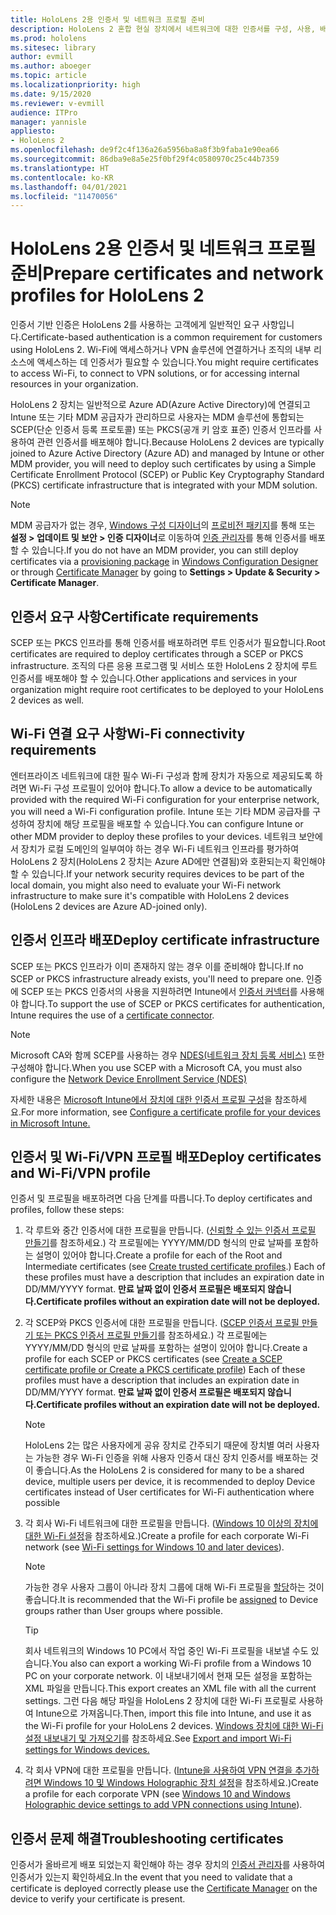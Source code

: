 ```yaml
---
title: HoloLens 2용 인증서 및 네트워크 프로필 준비
description: HoloLens 2 혼합 현실 장치에서 네트워크에 대한 인증서를 구성, 사용, 배포 및 문제 해결하는 방법을 학습합니다.
ms.prod: hololens
ms.sitesec: library
author: evmill
ms.author: aboeger
ms.topic: article
ms.localizationpriority: high
ms.date: 9/15/2020
ms.reviewer: v-evmill
audience: ITPro
manager: yannisle
appliesto:
- HoloLens 2
ms.openlocfilehash: de9f2c4f136a26a5956ba8a8f3b9faba1e90ea66
ms.sourcegitcommit: 86dba9e8a5e25f0bf29f4c0580970c25c44b7359
ms.translationtype: HT
ms.contentlocale: ko-KR
ms.lasthandoff: 04/01/2021
ms.locfileid: "11470056"
---
```

# <a name="prepare-certificates-and-network-profiles-for-hololens-2"></a><span data-ttu-id="dd1d1-103">HoloLens 2용 인증서 및 네트워크 프로필 준비</span><span class="sxs-lookup"><span data-stu-id="dd1d1-103">Prepare certificates and network profiles for HoloLens 2</span></span>

<span data-ttu-id="dd1d1-104">인증서 기반 인증은 HoloLens 2를 사용하는 고객에게 일반적인 요구 사항입니다.</span><span class="sxs-lookup"><span data-stu-id="dd1d1-104">Certificate-based authentication is a common requirement for customers using HoloLens 2.</span></span> <span data-ttu-id="dd1d1-105">Wi-Fi에 액세스하거나 VPN 솔루션에 연결하거나 조직의 내부 리소스에 액세스하는 데 인증서가 필요할 수 있습니다.</span><span class="sxs-lookup"><span data-stu-id="dd1d1-105">You might require certificates to access Wi-Fi, to connect to VPN solutions, or for accessing internal resources in your organization.</span></span>

<span data-ttu-id="dd1d1-106">HoloLens 2 장치는 일반적으로 Azure AD(Azure Active Directory)에 연결되고 Intune 또는 기타 MDM 공급자가 관리하므로 사용자는 MDM 솔루션에 통합되는 SCEP(단순 인증서 등록 프로토콜) 또는 PKCS(공개 키 암호 표준) 인증서 인프라를 사용하여 관련 인증서를 배포해야 합니다.</span><span class="sxs-lookup"><span data-stu-id="dd1d1-106">Because HoloLens 2 devices are typically joined to Azure Active Directory (Azure AD) and managed by Intune or other MDM provider, you will need to deploy such certificates by using a Simple Certificate Enrollment Protocol (SCEP) or Public Key Cryptography Standard (PKCS) certificate infrastructure that is integrated with your MDM solution.</span></span> 

>[!NOTE]
> <span data-ttu-id="dd1d1-107">MDM 공급자가 없는 경우, [Windows 구성 디자이너](https://www.microsoft.com/p/windows-configuration-designer/9nblggh4tx22?rtc=1&activetab=pivot:regionofsystemrequirementstab)의 [프로비전 패키지](https://docs.microsoft.com/hololens/hololens-provisioning#steps-for-creating-provisioning-packages)를 통해 또는 **설정 > 업데이트 및 보안 > 인증 디자이너**로 이동하여 [인증 관리자](https://docs.microsoft.com/hololens/certificate-manager)를 통해 인증서를 배포할 수 있습니다.</span><span class="sxs-lookup"><span data-stu-id="dd1d1-107">If you do not have an MDM provider, you can still deploy certificates via a [provisioning package](https://docs.microsoft.com/hololens/hololens-provisioning#steps-for-creating-provisioning-packages) in [Windows Configuration Designer](https://www.microsoft.com/p/windows-configuration-designer/9nblggh4tx22?rtc=1&activetab=pivot:regionofsystemrequirementstab) or through [Certificate Manager](https://docs.microsoft.com/hololens/certificate-manager) by going to **Settings > Update & Security > Certificate Manager**.</span></span>

## <a name="certificate-requirements"></a><span data-ttu-id="dd1d1-108">인증서 요구 사항</span><span class="sxs-lookup"><span data-stu-id="dd1d1-108">Certificate requirements</span></span>
<span data-ttu-id="dd1d1-109">SCEP 또는 PKCS 인프라를 통해 인증서를 배포하려면 루트 인증서가 필요합니다.</span><span class="sxs-lookup"><span data-stu-id="dd1d1-109">Root certificates are required to deploy certificates through a SCEP or PKCS infrastructure.</span></span> <span data-ttu-id="dd1d1-110">조직의 다른 응용 프로그램 및 서비스 또한 HoloLens 2 장치에 루트 인증서를 배포해야 할 수 있습니다.</span><span class="sxs-lookup"><span data-stu-id="dd1d1-110">Other applications and services in your organization might require root certificates to be deployed to your HoloLens 2 devices as well.</span></span> 

## <a name="wi-fi-connectivity-requirements"></a><span data-ttu-id="dd1d1-111">Wi-Fi 연결 요구 사항</span><span class="sxs-lookup"><span data-stu-id="dd1d1-111">Wi-Fi connectivity requirements</span></span>
<span data-ttu-id="dd1d1-112">엔터프라이즈 네트워크에 대한 필수 Wi-Fi 구성과 함께 장치가 자동으로 제공되도록 하려면 Wi-Fi 구성 프로필이 있어야 합니다.</span><span class="sxs-lookup"><span data-stu-id="dd1d1-112">To allow a device to be automatically provided with the required Wi-Fi configuration for your enterprise network, you will need a Wi-Fi configuration profile.</span></span> <span data-ttu-id="dd1d1-113">Intune 또는 기타 MDM 공급자를 구성하여 장치에 해당 프로필을 배포할 수 있습니다.</span><span class="sxs-lookup"><span data-stu-id="dd1d1-113">You can configure Intune or other MDM provider to deploy these profiles to your devices.</span></span> <span data-ttu-id="dd1d1-114">네트워크 보안에서 장치가 로컬 도메인의 일부여야 하는 경우 Wi-Fi 네트워크 인프라를 평가하여 HoloLens 2 장치(HoloLens 2 장치는 Azure AD에만 연결됨)와 호환되는지 확인해야 할 수 있습니다.</span><span class="sxs-lookup"><span data-stu-id="dd1d1-114">If your network security requires devices to be part of the local domain, you might also need to evaluate your Wi-Fi network infrastructure to make sure it's compatible with HoloLens 2 devices (HoloLens 2 devices are Azure AD-joined only).</span></span>

## <a name="deploy-certificate-infrastructure"></a><span data-ttu-id="dd1d1-115">인증서 인프라 배포</span><span class="sxs-lookup"><span data-stu-id="dd1d1-115">Deploy certificate infrastructure</span></span>
<span data-ttu-id="dd1d1-116">SCEP 또는 PKCS 인프라가 이미 존재하지 않는 경우 이를 준비해야 합니다.</span><span class="sxs-lookup"><span data-stu-id="dd1d1-116">If no SCEP or PKCS infrastructure already exists, you'll need to prepare one.</span></span> <span data-ttu-id="dd1d1-117">인증에 SCEP 또는 PKCS 인증서의 사용을 지원하려면 Intune에서 [인증서 커넥터](https://docs.microsoft.com/mem/intune/protect/certificate-connectors)를 사용해야 합니다.</span><span class="sxs-lookup"><span data-stu-id="dd1d1-117">To support the use of SCEP or PKCS certificates for authentication, Intune requires the use of a [certificate connector](https://docs.microsoft.com/mem/intune/protect/certificate-connectors).</span></span>

> [!NOTE]
> <span data-ttu-id="dd1d1-118">Microsoft CA와 함께 SCEP를 사용하는 경우 [NDES(네트워크 장치 등록 서비스)](https://docs.microsoft.com/mem/intune/protect/certificates-scep-configure#set-up-ndes) 또한 구성해야 합니다.</span><span class="sxs-lookup"><span data-stu-id="dd1d1-118">When you use SCEP with a Microsoft CA, you must also configure the [Network Device Enrollment Service (NDES)](https://docs.microsoft.com/mem/intune/protect/certificates-scep-configure#set-up-ndes)</span></span>

<span data-ttu-id="dd1d1-119">자세한 내용은 [Microsoft Intune에서 장치에 대한 인증서 프로필 구성](https://docs.microsoft.com/intune/certificates-configure)을 참조하세요.</span><span class="sxs-lookup"><span data-stu-id="dd1d1-119">For more information, see [Configure a certificate profile for your devices in Microsoft Intune.](https://docs.microsoft.com/intune/certificates-configure)</span></span>

## <a name="deploy-certificates-and-wi-fivpn-profile"></a><span data-ttu-id="dd1d1-120">인증서 및 Wi-Fi/VPN 프로필 배포</span><span class="sxs-lookup"><span data-stu-id="dd1d1-120">Deploy certificates and Wi-Fi/VPN profile</span></span>
<span data-ttu-id="dd1d1-121">인증서 및 프로필을 배포하려면 다음 단계를 따릅니다.</span><span class="sxs-lookup"><span data-stu-id="dd1d1-121">To deploy certificates and profiles, follow these steps:</span></span>
1.  <span data-ttu-id="dd1d1-122">각 루트와 중간 인증서에 대한 프로필을 만듭니다. ([신뢰할 수 있는 인증서 프로필 만들기](https://docs.microsoft.com/intune/protect/certificates-configure#create-trusted-certificate-profiles)를 참조하세요.) 각 프로필에는 YYYY/MM/DD 형식의 만료 날짜를 포함하는 설명이 있어야 합니다.</span><span class="sxs-lookup"><span data-stu-id="dd1d1-122">Create a profile for each of the Root and Intermediate certificates (see [Create trusted certificate profiles](https://docs.microsoft.com/intune/protect/certificates-configure#create-trusted-certificate-profiles).) Each of these profiles must have a description that includes an expiration date in DD/MM/YYYY format.</span></span> **<span data-ttu-id="dd1d1-123">만료 날짜 없이 인증서 프로필은 배포되지 않습니다.</span><span class="sxs-lookup"><span data-stu-id="dd1d1-123">Certificate profiles without an expiration date will not be deployed.</span></span>**
1.  <span data-ttu-id="dd1d1-124">각 SCEP와 PKCS 인증서에 대한 프로필을 만듭니다. ([SCEP 인증서 프로필 만들기 또는 PKCS 인증서 프로필 만들기](https://docs.microsoft.com/intune/protect/certficates-pfx-configure#create-a-pkcs-certificate-profile)를 참조하세요.) 각 프로필에는 YYYY/MM/DD 형식의 만료 날짜를 포함하는 설명이 있어야 합니다.</span><span class="sxs-lookup"><span data-stu-id="dd1d1-124">Create a profile for each SCEP or PKCS certificates (see [Create a SCEP certificate profile or Create a PKCS certificate profile](https://docs.microsoft.com/intune/protect/certficates-pfx-configure#create-a-pkcs-certificate-profile)) Each of these profiles must have a description that includes an expiration date in DD/MM/YYYY format.</span></span> **<span data-ttu-id="dd1d1-125">만료 날짜 없이 인증서 프로필은 배포되지 않습니다.</span><span class="sxs-lookup"><span data-stu-id="dd1d1-125">Certificate profiles without an expiration date will not be deployed.</span></span>**

    > [!NOTE]
    > <span data-ttu-id="dd1d1-126">HoloLens 2는 많은 사용자에게 공유 장치로 간주되기 때문에 장치별 여러 사용자는 가능한 경우 Wi-Fi 인증을 위해 사용자 인증서 대신 장치 인증서를 배포하는 것이 좋습니다.</span><span class="sxs-lookup"><span data-stu-id="dd1d1-126">As the HoloLens 2 is considered for many to be a shared device, multiple users per device, it is recommended to deploy Device certificates instead of User certificates for Wi-Fi authentication where possible</span></span>

3.  <span data-ttu-id="dd1d1-127">각 회사 Wi-Fi 네트워크에 대한 프로필을 만듭니다. ([Windows 10 이상의 장치에 대한 Wi-Fi 설정](https://docs.microsoft.com/intune/wi-fi-settings-windows)을 참조하세요.)</span><span class="sxs-lookup"><span data-stu-id="dd1d1-127">Create a profile for each corporate Wi-Fi network (see [Wi-Fi settings for Windows 10 and later devices](https://docs.microsoft.com/intune/wi-fi-settings-windows)).</span></span> 
    > [!NOTE]
    > <span data-ttu-id="dd1d1-128">가능한 경우 사용자 그룹이 아니라 장치 그룹에 대해 Wi-Fi 프로필을 [할당](https://docs.microsoft.com/mem/intune/configuration/device-profile-assign)하는 것이 좋습니다.</span><span class="sxs-lookup"><span data-stu-id="dd1d1-128">It is recommended that the Wi-Fi profile be [assigned](https://docs.microsoft.com/mem/intune/configuration/device-profile-assign) to Device groups rather than User groups where possible.</span></span> 

    > [!TIP]
    > <span data-ttu-id="dd1d1-129">회사 네트워크의 Windows 10 PC에서 작업 중인 Wi-Fi 프로필을 내보낼 수도 있습니다.</span><span class="sxs-lookup"><span data-stu-id="dd1d1-129">You also can export a working Wi-Fi profile from a Windows 10 PC on your corporate network.</span></span> <span data-ttu-id="dd1d1-130">이 내보내기에서 현재 모든 설정을 포함하는 XML 파일을 만듭니다.</span><span class="sxs-lookup"><span data-stu-id="dd1d1-130">This export creates an XML file with all the current settings.</span></span> <span data-ttu-id="dd1d1-131">그런 다음 해당 파일을 HoloLens 2 장치에 대한 Wi-Fi 프로필로 사용하여 Intune으로 가져옵니다.</span><span class="sxs-lookup"><span data-stu-id="dd1d1-131">Then, import this file into Intune, and use it as the Wi-Fi profile for your HoloLens 2 devices.</span></span> <span data-ttu-id="dd1d1-132">[Windows 장치에 대한 Wi-Fi 설정 내보내기 및 가져오기](https://docs.microsoft.com/mem/intune/configuration/wi-fi-settings-import-windows-8-1)를 참조하세요.</span><span class="sxs-lookup"><span data-stu-id="dd1d1-132">See [Export and import Wi-Fi settings for Windows devices.](https://docs.microsoft.com/mem/intune/configuration/wi-fi-settings-import-windows-8-1)</span></span>

4.  <span data-ttu-id="dd1d1-133">각 회사 VPN에 대한 프로필을 만듭니다. ([Intune을 사용하여 VPN 연결을 추가하려면 Windows 10 및 Windows Holographic 장치 설정](https://docs.microsoft.com/intune/vpn-settings-windows-10)을 참조하세요.)</span><span class="sxs-lookup"><span data-stu-id="dd1d1-133">Create a profile for each corporate VPN (see [Windows 10 and Windows Holographic device settings to add VPN connections using Intune](https://docs.microsoft.com/intune/vpn-settings-windows-10)).</span></span>

## <a name="troubleshooting-certificates"></a><span data-ttu-id="dd1d1-134">인증서 문제 해결</span><span class="sxs-lookup"><span data-stu-id="dd1d1-134">Troubleshooting certificates</span></span>

<span data-ttu-id="dd1d1-135">인증서가 올바르게 배포 되었는지 확인해야 하는 경우 장치의 [인증서 관리자](certificate-manager.md)를 사용하여 인증서가 있는지 확인하세요.</span><span class="sxs-lookup"><span data-stu-id="dd1d1-135">In the event that you need to validate that a certificate is deployed correctly please use the [Certificate Manager](certificate-manager.md) on the device to verify your certificate is present.</span></span>  


